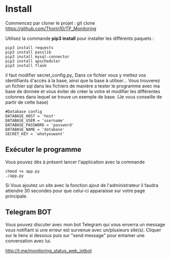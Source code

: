 # Install

Commencez par cloner le projet :
git clone https://github.com/Thorin10/TP_Monitoring

 Utilisez la commande  **pip3 install**  pour installer les différents paquets :
```
pip3 install requests
pip3 install passlib
pip3 install mysql-connector
pip3 install apscheduler
pip3 install flask
```

il faut modifier secret_config.py_  Dans ce fichier vous y mettez vos identifiants d'accès à la base, ainsi que la base à utiliser... Vous trouverez un fichier sql dans les fichiers de manière a tester le programme avec ma base de donnée et vous éviter de créer la votre et modifier les différentes colonnes  dans lequel se trouve un exemple de base. (Je vous conseille de partir de cette base)

```
#Database config
DATABASE_HOST = 'host'
DATABASE_USER = 'username'
DATABASE_PASSWORD = 'password'
DATABASE_NAME = 'database'
SECRET_KEY = 'whatyouwant' 
```

## Exécuter le programme

Vous pouvez dès à présent lancer l'application avec la commande
```
chmod +x app.py
./app.py
```
Si Vous ajoutez un site avec la fonction ajout de l'administrateur il faudra attendre 30 secondes pour que celui-ci apparaisse sur votre page principale. 
## Telegram BOT

Vous pouvez discuter avec mon bot Telegram qui vous enverra un message vous notifiant si une erreur est survenue avec un/plusieurs site(s). Cliquer sur le liens si dessous puis sur "send message" pour entamer une conversation avec lui.

http://t.me/monitoring_status_web_iotbot
